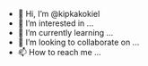 - 👋 Hi, I’m @kipkakokiel
- 👀 I’m interested in ...
- 🌱 I’m currently learning ...
- 💞️ I’m looking to collaborate on ...
- 📫 How to reach me ...

<!---
kipkakokiel/kipkakokiel is a ✨ special ✨ repository because its `README.md` (this file) appears on your GitHub profile.
You can click the Preview link to take a look at your changes.
--->
